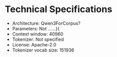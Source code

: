 # Technical Specifications

- Architecture: Qwen3ForCorpus?
- Parameters: Not …...}{
- Context window: 40960
- Tokenizer: Not specified
- License: Apache-2.0
- Tokenizer vocab size: 151936